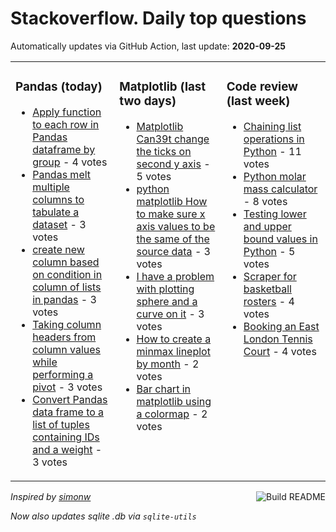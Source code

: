 # Stackoverflow. Daily top questions 

Automatically updates via GitHub Action, last update: **<!-- date starts -->2020-09-25<!-- date ends -->**


<table><tr><td valign="top" width="33%">

### Pandas (today)
<!-- pandas starts -->
* [Apply function to each row in Pandas dataframe by group](https://stackoverflow.com/questions/64065209/apply-function-to-each-row-in-pandas-dataframe-by-group) - 4 votes
* [Pandas melt multiple columns to tabulate a dataset](https://stackoverflow.com/questions/64061588/pandas-melt-multiple-columns-to-tabulate-a-dataset) - 3 votes
* [create new column based on condition in column of lists in pandas](https://stackoverflow.com/questions/64063989/create-new-column-based-on-condition-in-column-of-lists-in-pandas) - 3 votes
* [Taking column headers from column values while performing a pivot](https://stackoverflow.com/questions/64068978/taking-column-headers-from-column-values-while-performing-a-pivot) - 3 votes
* [Convert Pandas data frame to a list of tuples containing IDs and a weight](https://stackoverflow.com/questions/64065398/convert-pandas-data-frame-to-a-list-of-tuples-containing-ids-and-a-weight) - 3 votes
<!-- pandas ends -->
</td><td valign="top" width="34%">


### Matplotlib (last two days)
<!-- matplotlib starts -->
* [Matplotlib Can39t change the ticks on second y axis](https://stackoverflow.com/questions/64029924/matplotlib-cant-change-the-ticks-on-second-y-axis) - 5 votes
* [python matplotlib  How to make sure x axis values to be the same of the source data](https://stackoverflow.com/questions/64020663/python-matplotlib-how-to-make-sure-x-axis-values-to-be-the-same-of-the-source) - 3 votes
* [I have a problem with plotting sphere and a curve on it](https://stackoverflow.com/questions/64051845/i-have-a-problem-with-plotting-sphere-and-a-curve-on-it) - 3 votes
* [How to create a minmax lineplot by month](https://stackoverflow.com/questions/64067519/how-to-create-a-min-max-lineplot-by-month) - 2 votes
* [Bar chart in matplotlib using a colormap](https://stackoverflow.com/questions/64068659/bar-chart-in-matplotlib-using-a-colormap) - 2 votes
<!-- matplotlib ends -->
</td><td valign="top" width="34%">


### Сode review (last week)
<!-- python starts -->
* [Chaining list operations in Python](https://codereview.stackexchange.com/questions/249610/chaining-list-operations-in-python) - 11 votes
* [Python molar mass calculator](https://codereview.stackexchange.com/questions/249782/python-molar-mass-calculator) - 8 votes
* [Testing lower and upper bound values in Python](https://codereview.stackexchange.com/questions/249547/testing-lower-and-upper-bound-values-in-python) - 5 votes
* [Scraper for basketball rosters](https://codereview.stackexchange.com/questions/249774/scraper-for-basketball-rosters) - 4 votes
* [Booking an East London Tennis Court](https://codereview.stackexchange.com/questions/249860/booking-an-east-london-tennis-court) - 4 votes
<!-- python ends -->
</td></tr></table>

<a href="https://github.com/hp0404/hp0404/actions"><img src="https://github.com/hp0404/hp0404/workflows/Build%20README/badge.svg" align="right" alt="Build README"></a> <p>*Inspired by  [simonw](https://github.com/simonw/simonw)*</p> <p> *Now also updates sqlite .db via `sqlite-utils`* </p>
